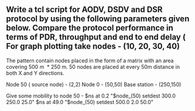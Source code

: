 ## Write a tcl script for AODV, DSDV and DSR protocol by using the following parameters given below. Compare the protocol performance in terms of PDR, throughput and end to end delay ( For graph plotting take nodes - (10, 20, 30, 40)

The pattern contain nodes placed in the form of a matrix with an area covering 500 m  * 250 m. 50 nodes are placed at every 50m distance in both X and Y directions. 

Node 50 ( source node) - (2,2)
Node 0 - (50,50)
Base station - (250,150)

Give some mobility to node 50 -
$ns at 0.2 "$node_(50) setdest 300.0 250.0 25.0" 
$ns at 49.0 "$node_(50) setdest 500.0 2.0 50.0"
